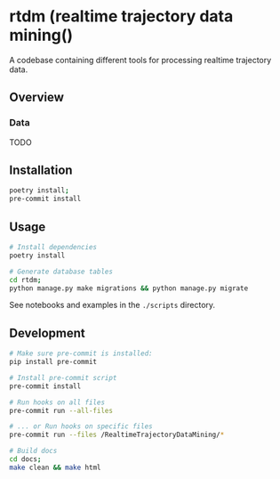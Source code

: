 # rtdm (realtime trajectory data mining()

A codebase containing different tools for processing realtime trajectory data.

## Overview

### Data

TODO

## Installation

``` bash
poetry install;
pre-commit install
```

## Usage

``` bash
# Install dependencies
poetry install

# Generate database tables
cd rtdm;
python manage.py make migrations && python manage.py migrate
```

See notebooks and examples in the `./scripts` directory.

## Development

``` bash
# Make sure pre-commit is installed:
pip install pre-commit

# Install pre-commit script
pre-commit install

# Run hooks on all files
pre-commit run --all-files

# ... or Run hooks on specific files
pre-commit run --files /RealtimeTrajectoryDataMining/*

# Build docs
cd docs;
make clean && make html
```